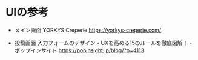 # UIの参考

* メイン画面
YORKYS Creperie https://yorkys-creperie.com/

* 投稿画面
入力フォームのデザイン・UXを高める15のルールを徹底図解！ - ポップインサイト https://popinsight.jp/blog/?p=4113
